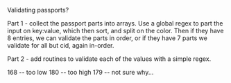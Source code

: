 Validating passports?

Part 1 - collect the passport parts into arrays.  Use a global regex to part the input on key:value, which then sort, and split on the color.  Then if they have 8 entries, we can validate the parts in order, or if they have 7 parts we validate for all but cid, again in-order.

Part 2 - add routines to validate each of the values with a simple regex.

168 -- too low
180 -- too high
179 -- not sure why...